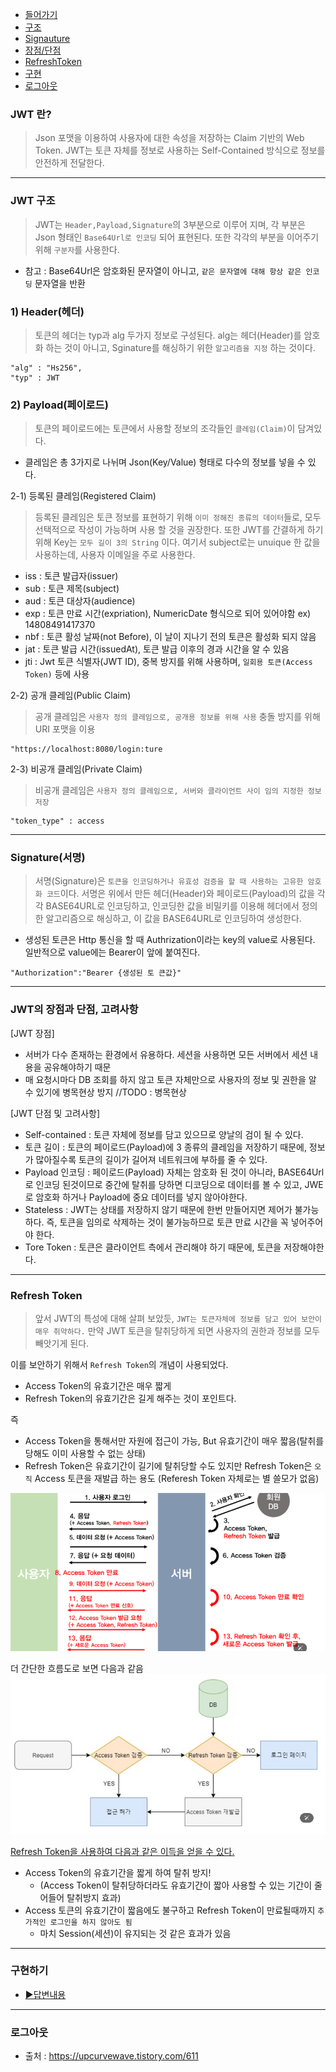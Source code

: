 * [들어가기](#jwt-란)
* [구조](#jwt-구조)
* [Signauture](#signature서명)
* [장점/단점](#jwt의-장점과-단점-고려사항)
* [RefreshToken](#refresh-token)
* [구현](#구현하기)
* [로그아웃](#로그아웃)

### JWT 란?
>Json 포맷을 이용하여 사용자에 대한 속성을 저장하는  Claim 기반의 Web Token.
JWT는 토큰 자체를 정보로 사용하는 Self-Contained 방식으로 정보를 안전하게 전달한다.
---
### JWT 구조
> JWT는 `Header,Payload,Signature`의 3부분으로 이루어 지며, 
  각 부분은 Json 형태인 `Base64Url로 인코딩` 되어 표현된다.
  또한 각각의 부분을 이어주기 위해 `구분자`를 사용한다.
* 참고 : Base64Url은 암호화된 문자열이 아니고, `같은 문자열에 대해 항상 같은 인코딩` 문자열을 반환 

### 1) Header(헤더)
> 토큰의 헤더는 typ과 alg 두가지 정보로 구성된다. alg는 헤더(Header)를 암호화 하는 것이 아니고,
Sginature를 해싱하기 위한 `알고리즘을 지정` 하는 것이다.
```
"alg" : "Hs256",
"typ" : JWT
```

### 2) Payload(페이로드)
> 토큰의 페이로드에는 토큰에서 사용할 정보의 조각들인 `클레임(Claim)`이 담겨있다.
* 클레임은 총 3가지로 나뉘며 Json(Key/Value) 형태로 다수의 정보를 넣을 수 있다.

2-1) 등록된 클레임(Registered Claim)
> 등록된 클레임은 토큰 정보를 표현하기 위해 `이미 정해진 종류의 데이터`들로, 모두 선택적으로 작성이 가능하며
  사용 할 것을 권장한다. 또한 JWT를 간결하게 하기 위해 Key는 `모두 길이 3의 String` 이다.
  여기서 subject로는 unuique 한 값을 사용하는데, 사용자 이메일을 주로 사용한다.

- iss : 토큰 발급자(issuer)
- sub : 토큰 제목(subject)
- aud : 토큰 대상자(audience)
- exp : 토큰 만료 시간(expriation), NumericDate 형식으로 되어 있어야함 ex) 14808491417370
- nbf : 토큰 활성 날짜(not Before), 이 날이 지나기 전의 토큰은 활성화 되지 않음
- jat : 토큰 발급 시간(issuedAt), 토큰 발급 이후의 경과 시간을 알 수 있음
- jti : Jwt 토큰 식별자(JWT ID), 중복 방지를 위해 사용하며, `일회용 토큰(Access Token)` 등에 사용

2-2) 공개 클레임(Public Claim)
> 공개 클레임은 `사용자 정의 클레임으로, 공개용 정보를 위해 사용` 충돌 방지를 위해 URI 포맷을 이용
```
"https://localhost:8080/login:ture
```

2-3) 비공개 클레임(Private Claim)
> 비공개 클레임은 `사용자 정의 클레임으로, 서버와 클라이언트 사이 임의 지정한 정보 저장`
```
"token_type" : access
```
---
### Signature(서명)
> 서명(Signature)은 `토큰을 인코딩하거나 유효성 검증을 할 때 사용하는 고유한 암호화 코드`이다.
서명은 위에서 만든 헤더(Header)와 페이로드(Payload)의 값을 각각 BASE64URL로 인코딩하고, 
인코딩한 값을 비밀키를 이용해 헤더에서 정의한 알고리즘으로 해싱하고, 이 값을 BASE64URL로 인코딩하여 생성한다.

* 생성된 토큰은 Http 통신을 할 때 Authrization이라는 key의 value로 사용된다.
일반적으로 value에는 Bearer이 앞에 붙여진다.
```
"Authorization":"Bearer {생성된 토 큰값}"
```
---
### JWT의 장점과 단점, 고려사항
[JWT 장점]
- 서버가 다수 존재하는 환경에서 유용하다. 세션을 사용하면 모든 서버에서 세션 내용을 공유해야하기 때문
- 매 요청시마다 DB 조회를 하지 않고 토큰 자체만으로 사용자의 정보 및 권한을 알 수 있기에 병목현상 방지
//TODO : 병목현상

[JWT 단점 및 고려사항]
- Self-contained : 토큰 자체에 정보를 담고 있으므로 양날의 검이 될 수 있다.
- 토큰 길이 : 토큰의 페이로드(Payload)에 3 종류의 클레임을 저장하기 때문에, 정보가 많아질수록 토큰의 길이가 길어져 네트워크에 부하를 줄 수 있다.
- Payload 인코딩 : 페이로드(Payload) 자체는 암호화 된 것이 아니라, BASE64Url로 인코딩 된것이므로
중간에 탈취를 당하면 디코딩으로 데이터를 볼 수 있고, JWE로 암호화 하거나 Payload에 중요 데이터를 넣지 않아야한다.
- Stateless : JWT는 상태를 저장하지 않기 때문에 한번 만들어지면 제어가 불가능하다.
즉, 토큰을 임의로 삭제하는 것이 불가능하므로 토큰 만료 시간을 꼭 넣어주어야 한다.
- Tore Token : 토큰은 클라이언트 측에서 관리해야 하기 때문에, 토큰을 저장해야한다.
---
### Refresh Token
> 앞서 JWT의 특성에 대해 살펴 보았듯, `JWT는 토큰자체에 정보를 담고 있어 보안이 매우 취약하다.`
만약 JWT 토큰을 탈취당하게 되면 사용자의 권한과 정보를 모두 빼앗기게 된다.

이를 보안하기 위해서 `Refresh Token`의 개념이 사용되었다.
- Access Token의 유효기간은 매우 짧게
- Refresh Token의 유효기간은 길게
해주는 것이 포인트다.

즉
- Access Token을 통해서만 자원에 접근이 가능, But 유효기간이 매우 짧음(탈취를 당해도 이미 사용할 수 없는 상태)
- Refresh Token은 유효기간이 길기에 탈취당할 수도 있지만 Refresh Token은 `오직` Access 토큰을 재발급 하는 용도 (Referesh Token 자체로는 별 쓸모가 없음)

![alt text](../../a_images/jwt_theory_1.png)

더 간단한 흐름도로 보면 다음과 같음
![alt text](../../a_images/jwt_theory_2.png)

<u>Refresh Token을 사용하여 다음과 같은 이득을 얻을 수 있다.</u>
- Access Token의 유효기간을 짧게 하여 탈취 방지!
    - (Access Token이 탈취당하더라도 유효기간이 짧아 사용할 수 있는 기간이 줄어들어 탈취방지 효과)
- Access 토큰의 유효기간이 짧음에도 불구하고 Refresh Token이 만료될때까지 `추가적인 로그인을 하지 않아도 됨`
    - 마치 Session(세션)이 유지되는 것 같은 효과가 있음
---

### 구현하기
* [▶️답변내용](./jwt_practice.md)

---
### 로그아웃
* 출처 : https://upcurvewave.tistory.com/611

